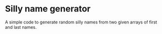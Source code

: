 # Silly name generator

A simple code to generate random silly names from two given arrays of first and last names. 

